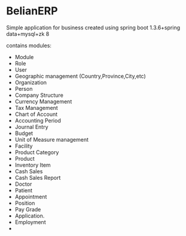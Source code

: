 BelianERP
======

Simple application for business
created using spring boot 1.3.6+spring data+mysql+zk 8

contains modules:

  - Module
  - Role
  - User
  - Geographic management (Country,Province,City,etc)
  - Organization
  - Person
  - Company Structure
  - Currency Management
  - Tax Management
  - Chart of Account
  - Accounting Period
  - Journal Entry
  - Budget
  - Unit of Measure management
  - Facility
  - Product Category
  - Product
  - Inventory Item
  - Cash Sales
  - Cash Sales Report
  - Doctor
  - Patient
  - Appointment
  - Position
  - Pay Grade
  - Application.
  - Employment
  - 
